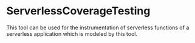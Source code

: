 # ServerlessCoverageTesting
This tool can be used for the instrumentation of serverless functions of a serverless application which is modeled by this tool.